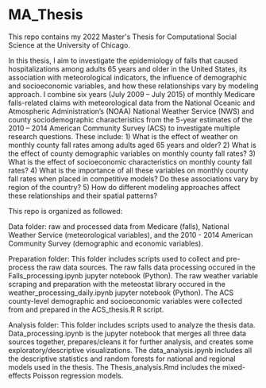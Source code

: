 # MA_Thesis

This repo contains my 2022 Master's Thesis for Computational Social Science at the University of Chicago. 

In this thesis, I aim to investigate the epidemiology of falls that caused hospitalizations among adults 65 years and older in the United States, its association with meteorological indicators, the influence of demographic and socioeconomic variables, and how these relationships vary by modeling approach. I combine six years (July 2009 – July 2015) of monthly Medicare falls-related claims with meteorological data from the National Oceanic and Atmospheric Administration’s (NOAA) National Weather Service (NWS) and county sociodemographic characteristics from the 5-year estimates of the 2010 – 2014 American Community Survey (ACS) to investigate multiple research questions. These include: 1) What is the effect of weather on monthly county fall rates among adults aged 65 years and older? 2) What is the effect of county demographic variables on monthly county fall rates? 3) What is the effect of socioeconomic characteristics on monthly county fall rates? 4) What is the importance of all these variables on monthly county fall rates when placed in competitive models? Do these associations vary by region of the country? 5) How do different modeling approaches affect these relationships and their spatial patterns? 
 

This repo is organized as followed: 

Data folder: raw and processed data from Medicare (falls), National Weather Service (meteorological variables), and the 2010 - 2014 American Community Survey (demographic and economic variables). 

Preparation folder: This folder includes scripts used to collect and pre-process the raw data sources. The raw falls data processing occured in the Falls_processing.ipynb jupyter notebook (Python). The raw weather variable scraping and preparation with the meteostat library occured in the weather_processing_daily.ipynb jupyter notebook (Python). The ACS county-level demographic and socioeconomic variables were collected from and prepared in the ACS_thesis.R R script. 

Analysis folder: This folder includes scripts used to analyze the thesis data. Data_processing.ipynb is the jupyter notebook that merges all three data sources together, prepares/cleans it for further analysis, and creates some exploratory/descriptive visualizations. The data_analysis.ipynb includes all the descriptive statistics and random forests for national and regional models used in the thesis. The Thesis_analysis.Rmd includes the mixed-effects Poisson regression models. 
